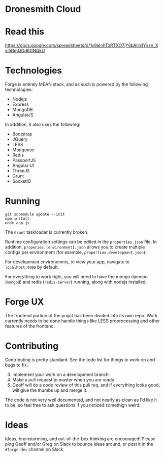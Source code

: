 # Dronesmith Cloud

# Read this
https://docs.google.com/spreadsheets/d/1y9aIohTzRTXO7jY6bAiIlzlYxzn_XsIhBmQGd6GNQkU

# Technologies
Forge is entirely MEAN stack, and as such is powered by the following technologies:

- Nodejs
- Express
- MongoDB
- AngularJS

In addition, it also uses the following:

- Bootstrap
- JQuery
- LESS
- Mongoose
- Redis
- PassportJS
- Angular UI
- ThreeJS
- Grunt
- SocketIO

# Running

	git submodule update --init
	npm install
	node app.js 


The `Grunt` taskloader is currently broken. 

Runtime configuration settings can be edited in the `properties.json` file. In addition, `properies.[environment].json` allows you to create multiple configs per environment (for example, `properties.development.json`).

For development environemnts, to view your app, navigate to `localhost:4000` by default.

For everything to work right, you will need to have the mongo daemon (`mongod`) and redis (`redis-server`) running, along with nodejs installed.

# Forge UX

The frontend portion of the projct has been divided into its own repo. Work currently needs to be done handle things like LESS proprocessing and other features of the frontend. 

# Contributing

Contributing is pretty standard. See the todo list for things to work on and bugs to fix. 

<!--1. Assigned yourself an unassigned **FORG** ticket in Jira.
2. git branch FORG-[ticketnumber] (eg, FORG-45)-->
3. Implement your work on a development branch.
4. Make a pull request to master when you are ready
5. Geoff will do a code review of this pull req, and if everything looks good, will give the thumbs up and merge it.

The code is not very well documented, and not nearly as clean as I'd like it to be, so feel free to ask questions if you noticed somethign weird. 


# Ideas

Ideas, brainstorming, and out-of-the-box thinking are encouraged! Please ping Geoff and/or Greg on Slack to bounce ideas around, or post it in the `#forge-dev` channel on Slack.